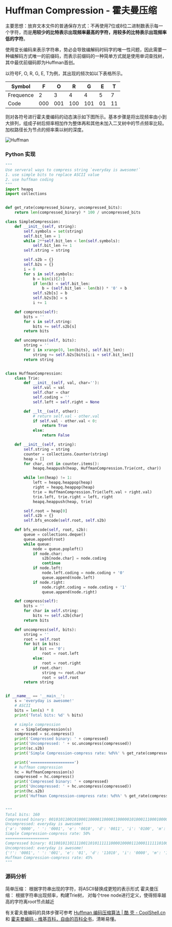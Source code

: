 # Huffman Compression - 霍夫曼压缩

主要思想：放弃文本文件的普通保存方式：不再使用7位或8位二进制数表示每一个字符，而是**用较少的比特表示出现频率最高的字符，用较多的比特表示出现频率低的字符**。

使用变长编码来表示字符串，势必会导致编解码时码字的唯一性问题，因此需要一种编解码方式唯一的前缀码，而表示前缀码的一种简单方式就是使用单词查找树，其中最优前缀码即为Huffman首创。

以符号F, O, R, G, E, T为例，其出现的频次如以下表格所示。

| Symbol | F | O | R | G | E | T |
| -- | -- | -- | -- | -- | -- | -- |
| Frequence | 2 | 3 | 4 | 4 | 5 | 7 |
| Code | 000 | 001 | 100 | 101 | 01 | 11 |

则对各符号进行霍夫曼编码的动态演示如下图所示。基本步骤是将出现频率由小到大排列，组成子树后频率相加作为整体再和其他未加入二叉树中的节点频率比较。加权路径长为节点的频率乘以树的深度。

![Huffman](../../shared-files/images/huffman_algorithm.gif)


### Python 实现

```python
"""
Use serveral ways to compress string `everyday is awesome!`
1. use simple bits to replace ASCII value
2. use huffman coding
"""
import heapq
import collections


def get_rate(compressed_binary, uncompressed_bits):
    return len(compressed_binary) * 100 / uncompressed_bits

class SimpleCompression:
    def __init__(self, string):
        self.symbols = set(string)
        self.bit_len = 1
        while 2**self.bit_len < len(self.symbols):
            self.bit_len += 1
        self.string = string

        self.s2b = {}
        self.b2s = {}
        i = 0
        for s in self.symbols:
            b = bin(i)[2:]
            if len(b) < self.bit_len:
                b = (self.bit_len - len(b)) * '0' + b
            self.s2b[s] = b
            self.b2s[b] = s
            i += 1

    def compress(self):
        bits = ''
        for s in self.string:
            bits += self.s2b[s]
        return bits

    def uncompress(self, bits):
        string = ''
        for i in xrange(0, len(bits), self.bit_len):
            string += self.b2s[bits[i:i + self.bit_len]]
        return string


class HuffmanCompression:
    class Trie:
        def __init__(self, val, char=''):
            self.val = val
            self.char = char
            self.coding = ''
            self.left = self.right = None

        def __lt__(self, other):
            # return self.val - other.val
            if self.val - other.val < 0:
                return True
            else:
                return False

    def __init__(self, string):
        self.string = string
        counter = collections.Counter(string)
        heap = []
        for char, cnt in counter.items():
            heapq.heappush(heap, HuffmanCompression.Trie(cnt, char))

        while len(heap) != 1:
            left = heapq.heappop(heap)
            right = heapq.heappop(heap)
            trie = HuffmanCompression.Trie(left.val + right.val)
            trie.left, trie.right = left, right
            heapq.heappush(heap, trie)

        self.root = heap[0]
        self.s2b = {}
        self.bfs_encode(self.root, self.s2b)

    def bfs_encode(self, root, s2b):
        queue = collections.deque()
        queue.append(root)
        while queue:
            node = queue.popleft()
            if node.char:
                s2b[node.char] = node.coding
                continue
            if node.left:
                node.left.coding = node.coding + '0'
                queue.append(node.left)
            if node.right:
                node.right.coding = node.coding + '1'
                queue.append(node.right)

    def compress(self):
        bits = ''
        for char in self.string:
            bits += self.s2b[char]
        return bits

    def uncompress(self, bits):
        string = ''
        root = self.root
        for bit in bits:
            if bit == '0':
                root = root.left
            else:
                root = root.right
            if root.char:
                string += root.char
                root = self.root
        return string


if __name__ == '__main__':
    s = 'everyday is awesome!'
    # ASCII
    bits = len(s) * 8
    print('Total bits: %d' % bits)

    # simple compression
    sc = SimpleCompression(s)
    compressed = sc.compress()
    print('Compressed binary: ' + compressed)
    print('Uncompressed: ' + sc.uncompress(compressed))
    print(sc.s2b)
    print('Simple Compression-compress rate: %d%%' % get_rate(compressed, bits))

    print('===================')
    # huffman compression
    hc = HuffmanCompression(s)
    compressed = hc.compress()
    print('Compressed binary: ' + compressed)
    print('Uncompressed: ' + hc.uncompress(compressed))
    print(hc.s2b)
    print('Huffman Compression-compress rate: %d%%' % get_rate(compressed, bits))


"""
Total bits: 160
Compressed binary: 00101011001010001100001100001100000101000111000100001010001001110110010100101001
Uncompressed: everyday is awesome!
{'a': '0000', ' ': '0001', 'e': '0010', 'd': '0011', 'i': '0100', 'm': '0101', 'o': '0110', 's': '0111', 'r': '1000', '!': '1001', 'w': '1010', 'v': '1011', 'y': '1100'}
Simple Compression-compress rate: 50%
===================
Compressed binary: 011001011011110011010111111000010000111000111111010011110100011011010001
Uncompressed: everyday is awesome!
{'!': '0001', ' ': '001', 'e': '01', 'd': '11010', 'i': '0000', 'm': '11011', 'o': '1000', 's': '1110', 'r': '1011', 'a': '1111', 'w': '1010', 'v': '1001', 'y': '1100'}
Huffman Compression-compress rate: 45%
"""
```
### 源码分析

简单压缩： 根据字符串出现的字符，将ASCII替换成更短的表示形式
霍夫曼压缩： 根据字符串出现频率，构建Trie树， 对每个tree node进行定义，使得频率越高的字符离root节点越近



有关霍夫曼编码的具体步骤可参考 [Huffman 编码压缩算法 | 酷 壳 - CoolShell.cn](http://coolshell.cn/articles/7459.html) 和 [霍夫曼编码 - 维基百科，自由的百科全书](http://zh.wikipedia.org/wiki/%E9%9C%8D%E5%A4%AB%E6%9B%BC%E7%BC%96%E7%A0%81)，清晰易懂。
